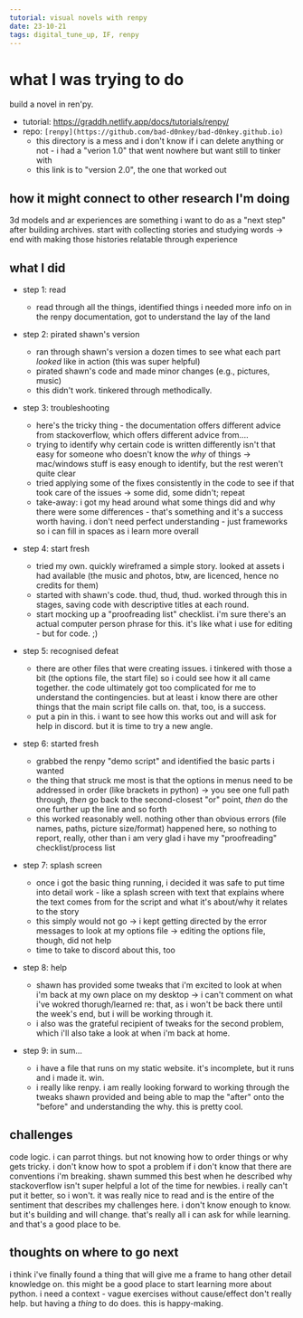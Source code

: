 ```yaml
---
tutorial: visual novels with renpy
date: 23-10-21
tags: digital_tune_up, IF, renpy
---
```


# what I was trying to do

build a novel in ren'py.

+ tutorial: https://graddh.netlify.app/docs/tutorials/renpy/
+ repo: `[renpy](https://github.com/bad-d0nkey/bad-d0nkey.github.io)`
  + this directory is a mess and i don't know if i can delete anything or not - i had a "verion 1.0" that went nowhere but want still to tinker with
  + this link is to "version 2.0", the one that worked out 

## how it might connect to other research I'm doing

3d models and ar experiences are something i want to do as a "next step" after building archives. start with collecting stories and studying words -> end with making those histories relatable through experience

## what I did

+ step 1: read
  + read through all the things, identified things i needed more info on in the renpy documentation, got to understand the lay of the land

+ step 2: pirated shawn's version
  + ran through shawn's version a dozen times to see what each part *looked* like in action (this was super helpful)
  + pirated shawn's code and made minor changes (e.g., pictures, music)
  + this didn't work. tinkered through methodically. 
 
+ step 3: troubleshooting
  + here's the tricky thing - the documentation offers different advice from stackoverflow, which offers different advice from....
  + trying to identify why certain code is written differently isn't that easy for someone who doesn't know the _why_ of things -> mac/windows stuff is easy enough to identify, but the rest weren't quite clear
  + tried applying some of the fixes consistently in the code to see if that took care of the issues -> some did, some didn't; repeat
  + take-away: i got my head around what some things did and why there were some differences - that's something and it's a success worth having. i don't need perfect understanding - just frameworks so i can fill in spaces as i learn more overall

+ step 4: start fresh
  + tried my own. quickly wireframed a simple story. looked at assets i had available (the music and photos, btw, are licenced, hence no credits for them)
  + started with shawn's code. thud, thud, thud. worked through this in stages, saving code with descriptive titles at each round. 
  + start mocking up a "proofreading list" checklist. i'm sure there's an actual computer person phrase for this. it's like what i use for editing - but for code. ;)

+ step 5: recognised defeat
  + there are other files that were creating issues. i tinkered with those a bit (the options file, the start file) so i could see how it all came together. the code ultimately got too complicated for me to understand the contingencies. but at least i know there are other things that the main script file calls on. that, too, is a success. 
  + put a pin in this. i want to see how this works out and will ask for help in discord. but it is time to try a new angle.    

+ step 6: started fresh
  + grabbed the renpy "demo script" and identified the basic parts i wanted
  + the thing that struck me most is that the options in menus need to be addressed in order (like brackets in python) -> you see one full path through, _then_ go back to the second-closest "or" point, _then_ do the one further up the line and so forth  
  + this worked reasonably well. nothing other than obvious errors (file names, paths, picture size/format) happened here, so nothing to report, really, other than i am very glad i have my "proofreading" checklist/process list

+ step 7: splash screen
  + once i got the basic thing running, i decided it was safe to put time into detail work - like a splash screen with text that explains where the text comes from for the script and what it's about/why it relates to the story
  + this simply would not go -> i kept getting directed by the error messages to look at my options file -> editing the options file, though, did not help
  + time to take to discord about this, too

+ step 8: help
  + shawn has provided some tweaks that i'm excited to look at when i'm back at my own place on my desktop -> i can't comment on what i've wokred thorugh/learned re: that, as i won't be back there until the week's end, but i will be working through it. 
  + i also was the grateful recipient of tweaks for the second problem, which i'll also take a look at when i'm back at home. 

+ step 9: in sum...
  + i have a file that runs on my static website. it's incomplete, but it runs and i made it. win. 
  + i really like renpy. i am really looking forward to working through the tweaks shawn provided and being able to map the "after" onto the "before" and understanding the why. this is pretty cool. 
        
## challenges 

code logic. i can parrot things. but not knowing how to order things or why gets tricky. i don't know how to spot a problem if i don't know that there are conventions i'm breaking. shawn summed this best when he described why stackoverflow isn't super helpful a lot of the time for newbies. i really can't put it better, so i won't. it was really nice to read and is the entire of the sentiment that describes my challenges here. i don't know enough to know. but it's building and will change. that's really all i can ask for while learning. and that's a good place to be.

## thoughts on where to go next

i think i've finally found a thing that will give me a frame to hang other detail knowledge on. this might be a good place to start learning more about python. i need a context - vague exercises without cause/effect don't really help. but having a _thing_ to do does. this is happy-making. 


